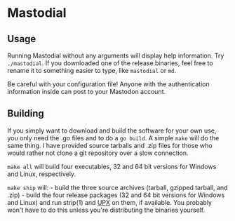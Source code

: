 # Mastodial

## Usage

Running Mastodial without any arguments will display help information. Try `./mastodial`. If you downloaded one of the release binaries, feel free to rename it to something easier to type, like `mastodial` or `md`.

Be careful with your configuration file! Anyone with the authentication information inside can post to your Mastodon account.
## Building

If you simply want to download and build the software for your own use, you only need the .go files and to do a `go build`. A simple `make` will do the same thing. I have provided source tarballs and .zip files for those who would rather not clone a git repository over a slow connection.

`make all` will build four executables, 32 and 64 bit versions for Windows and Linux, respectively.

`make ship` will:
	- build the three source archives (tarball, gzipped tarball, and .zip)
	- build the four release packages (32 and 64 bit versions for Windows and Linux) and run strip(1) and [UPX](https://github.com/upx/upx) on them, if available. You probably won't have to do this unless you're distributing the binaries yourself.
